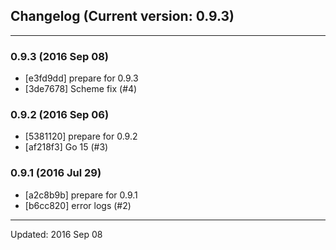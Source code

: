 ## Changelog (Current version: 0.9.3)

-----------------

### 0.9.3 (2016 Sep 08)

* [e3fd9dd] prepare for 0.9.3
* [3de7678] Scheme fix (#4)

### 0.9.2 (2016 Sep 06)

* [5381120] prepare for 0.9.2
* [af218f3] Go 15 (#3)

### 0.9.1 (2016 Jul 29)

* [a2c8b9b] prepare for 0.9.1
* [b6cc820] error logs (#2)

-----------------

Updated: 2016 Sep 08